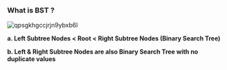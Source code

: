 ### What is BST ?


![qpsgkhgccjrjn9ybxb6l](https://user-images.githubusercontent.com/97989643/175465238-5df21823-72d6-41ce-9ec8-d7498740a082.gif)



**a. Left Subtree Nodes < Root < Right Subtree Nodes (Binary Search Tree)**

**b. Left & Right Subtree Nodes are also Binary Search Tree with no duplicate values** 
